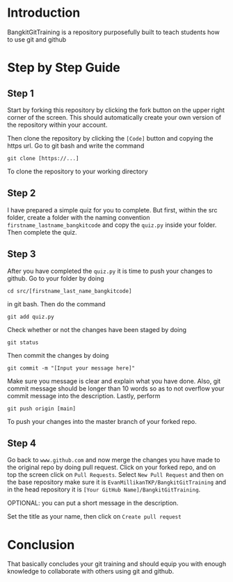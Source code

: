 # Introduction

BangkitGitTraining is a repository purposefully built to teach students how to use git and github

# Step by Step Guide

## **Step 1** 
Start by forking this repository by clicking the fork button on the upper right corner of the screen. This should automatically create your own version of the repository within your account. 

Then clone the repository by clicking the `[Code]` button and copying the https url. 
Go to git bash and write the command
```
git clone [https://...]
```
To clone the repository to your working directory

## **Step 2**

I have prepared a simple quiz for you to complete. But first, within the src folder, create a folder with the naming convention `firstname_lastname_bangkitcode` and copy the `quiz.py` inside your folder. Then complete the quiz.

## **Step 3**

After you have completed the `quiz.py` it is time to push your changes to github. Go to your folder by doing 
```
cd src/[firstname_last_name_bangkitcode]
```
in git bash. Then do the command
```
git add quiz.py
```
Check whether or not the changes have been staged by doing
```
git status
```
Then commit the changes by doing
```
git commit -m "[Input your message here]"
```
Make sure you message is clear and explain what you have done. Also, git commit message should be longer than 10 words so as to not overflow your commit message into the description. Lastly, perform
```
git push origin [main]
```
To push your changes into the master branch of your forked repo.

## **Step 4**

Go back to `www.github.com` and now merge the changes you have made to the original repo by doing pull request. Click on your forked repo, and on top the screen click on `Pull Requests`. Select `New Pull Request` and then on the base repository make sure it is `EvanMillikanTKP/BangkitGitTraining` and in the head repository it is `[Your GitHub Name]/BangkitGitTraining`. 

OPTIONAL: you can put a short message in the description. 

Set the title as your name, then click on `Create pull request`

# Conclusion

That basically concludes your git training and should equip you with enough knowledge to collaborate with others using git and github. 


